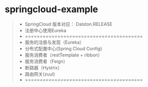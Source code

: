 # springcloud-example
> * SpringCloud 版本对应： Dalston.RELEASE
> * 注册中心使用Eureka
> * ========================================
> * 服务的注册与发现（Eureka）
> * 分布式配置中心(Spring Cloud Config)
> * 服务消费者（restTemplate + ribbon）
> * 服务消费者（Feign）
> * 断路器（Hystrix）
> * 路由网关(zuul)
> * ========================================

